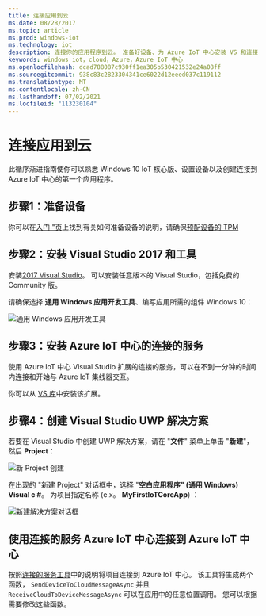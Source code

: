 ```yaml
---
title: 连接应用到云
ms.date: 08/28/2017
ms.topic: article
ms.prod: windows-iot
ms.technology: iot
description: 连接你的应用程序到云。 准备好设备、为 Azure IoT 中心安装 VS 和连接的服务，创建 UWP 解决方案，然后连接到 Azure IoT 中心。
keywords: windows iot，cloud，Azure，Azure IoT 中心
ms.openlocfilehash: dcad788087c930ff1ea305b530421532e24a08ff
ms.sourcegitcommit: 938c83c2823304341ce6022d12eeed037c119112
ms.translationtype: MT
ms.contentlocale: zh-CN
ms.lasthandoff: 07/02/2021
ms.locfileid: "113230104"
---
```

# <a name="connect-your-app-to-the-cloud"></a>连接应用到云

此循序渐进指南使你可以熟悉 Windows 10 IoT 核心版、设置设备以及创建连接到 Azure IoT 中心的第一个应用程序。

## <a name="step-1-prepare-your-device"></a>步骤1：准备设备

你可以在[入门 "页](https://developer.microsoft.com/en-us/windows/iot/getstarted)上找到有关如何准备设备的说明，请确保[预配设备的 TPM](../connect-to-cloud/ConnectDeviceToCloud.md)

## <a name="step-2-install-visual-studio-2017-and-tools"></a>步骤2：安装 Visual Studio 2017 和工具

安装[2017 Visual Studio](https://go.microsoft.com/fwlink/?linkid=845271)。 可以安装任意版本的 Visual Studio，包括免费的 Community 版。

请确保选择 **通用 Windows 应用开发工具**、编写应用所需的组件 Windows 10：

![通用 Windows 应用开发工具](../media/ConnectAppToCloud/install_tools_for_windows10.png)

## <a name="step-3-install-the-connected-services-for-azure-iot-hub"></a>步骤3：安装 Azure IoT 中心的连接的服务

使用 Azure IoT 中心 Visual Studio 扩展的连接的服务，可以在不到一分钟的时间内连接和开始与 Azure IoT 集线器交互。

你可以从 [VS 库](https://aka.ms/azure-iot-hub-vs-2017-cs-vs-gallery)中安装该扩展。

## <a name="step-4-create-a-visual-studio-uwp-solution"></a>步骤4：创建 Visual Studio UWP 解决方案

若要在 Visual Studio 中创建 UWP 解决方案，请在 "**文件**" 菜单上单击 "**新建**"，然后 **Project**：

![新 Project 创建](../media/ConnectAppToCloud/new_project_menu.png)

在出现的 "新建 Project" 对话框中，选择 "**空白应用程序" (通用 Windows) Visual c #**。 为项目指定名称 (e.x。 **MyFirstIoTCoreApp**) ：

![新建解决方案对话框](../media/ConnectAppToCloud/new_solution.png)

## <a name="use-the-connected-services-for-azure-iot-hub-to-connect-to-azure-iot-hub"></a>使用连接的服务 Azure IoT 中心连接到 Azure IoT 中心

按照[连接的服务工具](https://aka.ms/azure-iot-hub-vs-2017-cs-vs-gallery)中的说明将项目连接到 Azure IoT 中心。 该工具将生成两个函数， `SendDeviceToCloudMessageAsync` 并且 `ReceiveCloudToDeviceMessageAsync` 可以在应用中的任意位置调用。 您可以根据需要修改这些函数。  

